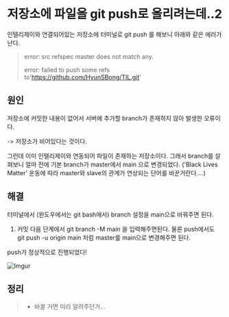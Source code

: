 # 저장소에 파일을 git push로 올리려는데..2

인텔리제이와 연결되어있는 저장소에 터미널로 git push 를 해보니 아래와 같은 에러가 난다.

>error: src refspec master does not match any.
>
>error: failed to push some refs to'https://github.com/HyunSBong/TIL.git'

## 원인

저장소에 커밋한 내용이 없어서 서버에 추가할 branch가 존재하지 않아 발생한 오류이다.

-> 저장소가 비어있다는 것이다.

그런데 이미 인텔리제이와 연동되어 파일이 존재하는 저장소이다. 그래서 branch를 살펴보니  얼마 전에 기본 branch가 master에서 main 으로 변경되었다. ('Black Lives Matter' 운동에 따라 master와 slave의 관계가 연상되는 단어를 바꾼거란다....) 

##   해결

터미널에서 (윈도우에서는 git bash에서) branch 설정을 main으로 바꿔주면 된다.

1. 커밋 다음 단계에서 git branch -M main 을 입력해주면된다. 물론 push에서도 git push -u origin main 처럼 master를 main으로 변경해주면 된다.

push가 정상적으로 진행되었다!

![Imgur](https://user-images.githubusercontent.com/69189272/97778037-bdab0900-1bb7-11eb-8997-e0cff658d28f.png)

## 정리

>- 바꿀 거면 미리 알려주던가...
